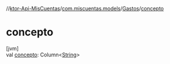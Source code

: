 //[ktor-Api-MisCuentas](../../../index.md)/[com.miscuentas.models](../index.md)/[Gastos](index.md)/[concepto](concepto.md)

# concepto

[jvm]\
val [concepto](concepto.md): Column&lt;[String](https://kotlinlang.org/api/latest/jvm/stdlib/kotlin/-string/index.html)&gt;
